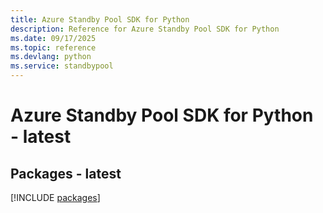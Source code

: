 ```yaml
---
title: Azure Standby Pool SDK for Python
description: Reference for Azure Standby Pool SDK for Python
ms.date: 09/17/2025
ms.topic: reference
ms.devlang: python
ms.service: standbypool
---
```

# Azure Standby Pool SDK for Python - latest
## Packages - latest
[!INCLUDE [packages](standby-pool-index.md)]